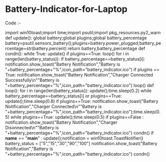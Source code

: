 # Battery-Indicator-for-Laptop

Code :-

import win10toast;import time;import psutil;import pkg_resources.py2_warn
def update():
    global battery;global plugins;global battery_percentage
    battery=psutil.sensors_battery();plugins=battery.power_plugged;battery_percentage=str(battery.percent)
    return battery,battery_percentage
def condn():
    while True:
        update()
        if plugins==True:
            loop()
        for i in range(len(battery_status)):
            if battery_percentage==battery_status[i]:
                notification.show_toast("Battery Notification","Battery is "+battery_percentage+"%",icon_path="battery_indicator.ico")
                if plugins == True:
                    notification.show_toast("Battery Notification","Charger Connected Successfully\n""Battery is "+battery_percentage+"%",icon_path="battery_indicator.ico")
                loop()
def loop():
    for i in range(len(battery_status)):
        update();time.sleep(0.2)
        while battery_percentage==battery_status[i] or plugins==True:
            update();time.sleep(0.8)
            if plugins==True:
                notification.show_toast("Battery Notification","Charger Connected\n""Battery is "+battery_percentage+"%",icon_path="battery_indicator.ico");time.sleep(0.5)
                while plugins==True:
                    update();time.sleep(0.5)
                    if plugins==False :
                        notification.show_toast("Battery Notification","Charger Disonnected\n""Battery is "+battery_percentage+"%",icon_path="battery_indicator.ico")
                        condn()
if __name__ == "__main__" :
    update();notification = win10toast.ToastNotifier()
    battery_status = ["5","15","30","90","100"]
    notification.show_toast("Battery Notification","Battery is "+battery_percentage+"%",icon_path="battery_indicator.ico")
    condn()


